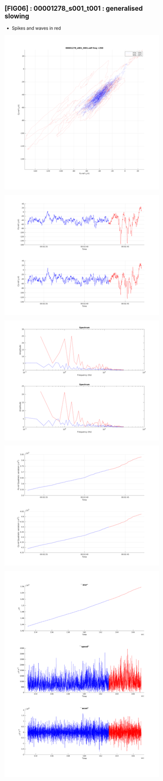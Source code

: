 ## [FIG06] : 00001278_s001_t001 : generalised slowing

- Spikes and waves in red

![](../../output/phase/00001278_s001_t001_153.png)

![](../../output/trace/00001278_s001_t001_153.png)

![](../../output/spect/00001278_s001_t001_153.png)

![](../../output/quadvar/00001278_s001_t001_153.png)

![](../../output/accel/00001278_s001_t001_153.png)